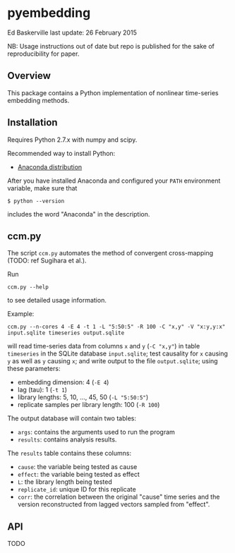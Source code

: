 # pyembedding

Ed Baskerville
last update: 26 February 2015

NB: Usage instructions out of date but repo is published for the sake of reproducibility for paper.

## Overview

This package contains a Python implementation of nonlinear time-series embedding methods.

## Installation

Requires Python 2.7.x with numpy and scipy.

Recommended way to install Python:
* [Anaconda distribution](http://continuum.io/downloads)

After you have installed Anaconda and configured your `PATH` environment variable, make
sure that

```{sh}
$ python --version
```

includes the word "Anaconda" in the description.

## ccm.py

The script `ccm.py` automates the method of convergent cross-mapping (TODO: ref Sugihara et al.).

Run
```{sh}
ccm.py --help
```
to see detailed usage information.

Example:
```{sh}
ccm.py --n-cores 4 -E 4 -t 1 -L "5:50:5" -R 100 -C "x,y" -V "x:y,y:x" input.sqlite timeseries output.sqlite
```
will read time-series data from columns `x` and `y` (`-C "x,y"`) in table `timeseries`
in the SQLite database `input.sqlite`; test causality for `x` causing `y` as well as
`y` causing `x`; and write output to the file `output.sqlite`; using these parameters:
* embedding dimension: 4 (`-E 4`)
* lag (tau): 1 (`-t 1`)
* library lengths: 5, 10, ..., 45, 50 (`-L "5:50:5"`)
* replicate samples per library length: 100 (`-R 100`)

The output database will contain two tables:
* `args`: contains the arguments used to run the program
* `results`: contains analysis results.

The `results` table contains these columns:
* `cause`: the variable being tested as cause
* `effect`: the variable being tested as effect
* `L`: the library length being tested
* `replicate_id`: unique ID for this replicate
* `corr`: the correlation between the original "cause" time series and the version
  reconstructed from lagged vectors sampled from "effect".

## API

TODO
